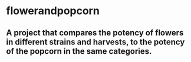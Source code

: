 # flowerandpopcorn
## A project that compares the potency of flowers in different strains and harvests, to the potency of the popcorn in the same categories.
